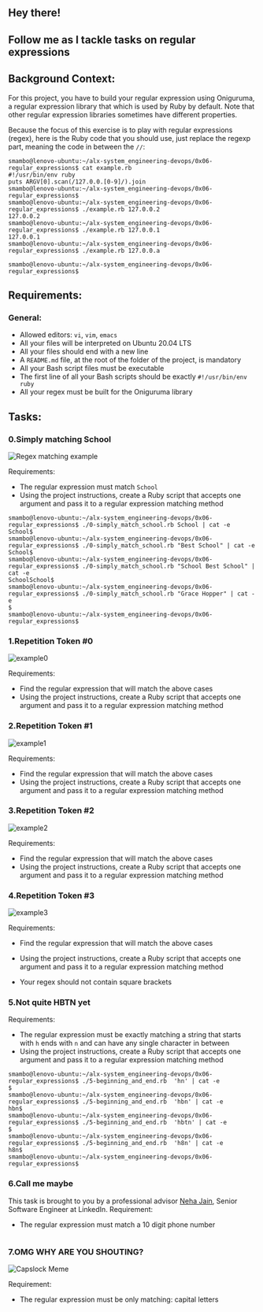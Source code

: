 ## Hey there!
## Follow me as I tackle tasks on regular expressions
## Background Context:
For this project, you have to build your regular expression using Oniguruma, a regular expression library that which is used by Ruby by default. Note that other regular expression libraries sometimes have different properties.

Because the focus of this exercise is to play with regular expressions (regex), here is the Ruby code that you should use, just replace the regexp part, meaning the code in between the `//`:

```
smambo@lenovo-ubuntu:~/alx-system_engineering-devops/0x06-regular_expressions$ cat example.rb 
#!/usr/bin/env ruby
puts ARGV[0].scan(/127.0.0.[0-9]/).join
smambo@lenovo-ubuntu:~/alx-system_engineering-devops/0x06-regular_expressions$
smambo@lenovo-ubuntu:~/alx-system_engineering-devops/0x06-regular_expressions$ ./example.rb 127.0.0.2
127.0.0.2
smambo@lenovo-ubuntu:~/alx-system_engineering-devops/0x06-regular_expressions$ ./example.rb 127.0.0.1
127.0.0.1
smambo@lenovo-ubuntu:~/alx-system_engineering-devops/0x06-regular_expressions$ ./example.rb 127.0.0.a

smambo@lenovo-ubuntu:~/alx-system_engineering-devops/0x06-regular_expressions$
```

## Requirements:
### General:
* Allowed editors: `vi`, `vim`, `emacs`
* All your files will be interpreted on Ubuntu 20.04 LTS
* All your files should end with a new line
* A `README.md` file, at the root of the folder of the project, is mandatory
* All your Bash script files must be executable
* The first line of all your Bash scripts should be exactly `#!/usr/bin/env ruby`
* All your regex must be built for the Oniguruma library

## Tasks:
### 0.Simply matching School
![Regex matching example](https://camo.githubusercontent.com/fdd104725d530df3b190671b37740b454cdbf734bd706394cee9164a416e6228/68747470733a2f2f73332e616d617a6f6e6177732e636f6d2f696e7472616e65742d70726f6a656374732d66696c65732f686f6c626572746f6e7363686f6f6c2d73797361646d696e5f6465766f70732f37382f6a7573742d6d617463682d486f6c626572746f6e2e706e67)

Requirements:
* The regular expression must match `School`
* Using the project instructions, create a Ruby script that accepts one argument and pass it to a regular expression matching method

```
smambo@lenovo-ubuntu:~/alx-system_engineering-devops/0x06-regular_expressions$ ./0-simply_match_school.rb School | cat -e
School$
smambo@lenovo-ubuntu:~/alx-system_engineering-devops/0x06-regular_expressions$ ./0-simply_match_school.rb "Best School" | cat -e
School$
smambo@lenovo-ubuntu:~/alx-system_engineering-devops/0x06-regular_expressions$ ./0-simply_match_school.rb "School Best School" | cat -e
SchoolSchool$
smambo@lenovo-ubuntu:~/alx-system_engineering-devops/0x06-regular_expressions$ ./0-simply_match_school.rb "Grace Hopper" | cat -e
$
smambo@lenovo-ubuntu:~/alx-system_engineering-devops/0x06-regular_expressions$
```
### 1.Repetition Token #0
![example0](https://camo.githubusercontent.com/834505b002f228c3571fda84b51f89e7371fa7cd22883f51773c51602c266311/68747470733a2f2f73332e616d617a6f6e6177732e636f6d2f696e7472616e65742d70726f6a656374732d66696c65732f686f6c626572746f6e7363686f6f6c2d73797361646d696e5f6465766f70732f37382f72657065746974696f6e2d746f6b656e2d302e706e67)

Requirements:
* Find the regular expression that will match the above cases
* Using the project instructions, create a Ruby script that accepts one argument and pass it to a regular expression matching method

### 2.Repetition Token #1
![example1](https://camo.githubusercontent.com/c3b47d0d83c23ad66564afcfabdd49af02055e7bb51db15dd4624a8252915355/68747470733a2f2f73332e616d617a6f6e6177732e636f6d2f696e7472616e65742d70726f6a656374732d66696c65732f686f6c626572746f6e7363686f6f6c2d73797361646d696e5f6465766f70732f37382f72657065746974696f6e2d746f6b656e2d312e706e67)

Requirements:

* Find the regular expression that will match the above cases
* Using the project instructions, create a Ruby script that accepts one argument and pass it to a regular expression matching method

### 3.Repetition Token #2
![example2](https://camo.githubusercontent.com/3c6a06c4bf11d0bc652a4f195100ff4b257e9e2234c16ef2382c3737a99a3678/68747470733a2f2f73332e616d617a6f6e6177732e636f6d2f696e7472616e65742d70726f6a656374732d66696c65732f686f6c626572746f6e7363686f6f6c2d73797361646d696e5f6465766f70732f37382f72657065746974696f6e2d746f6b656e2d322e706e67)

Requirements:
* Find the regular expression that will match the above cases
* Using the project instructions, create a Ruby script that accepts one argument and pass it to a regular expression matching method

### 4.Repetition Token #3
![example3](https://camo.githubusercontent.com/84cc4ce7ff8d96d31cb420d74bb6ec8da678ea2a047413ded137b6c28e559a5e/68747470733a2f2f73332e616d617a6f6e6177732e636f6d2f696e7472616e65742d70726f6a656374732d66696c65732f686f6c626572746f6e7363686f6f6c2d73797361646d696e5f6465766f70732f37382f72657065746974696f6e2d746f6b656e2d332e706e67)

Requirements:
* Find the regular expression that will match the above cases
* Using the project instructions, create a Ruby script that accepts one argument and pass it to a regular expression matching method

* Your regex should not contain square brackets
### 5.Not quite HBTN yet
Requirements:
* The regular expression must be exactly matching a string that starts with `h` ends with `n` and can have any single character in between
* Using the project instructions, create a Ruby script that accepts one argument and pass it to a regular expression matching method

```
smambo@lenovo-ubuntu:~/alx-system_engineering-devops/0x06-regular_expressions$ ./5-beginning_and_end.rb  'hn' | cat -e
$
smambo@lenovo-ubuntu:~/alx-system_engineering-devops/0x06-regular_expressions$ ./5-beginning_and_end.rb  'hbn' | cat -e
hbn$
smambo@lenovo-ubuntu:~/alx-system_engineering-devops/0x06-regular_expressions$ ./5-beginning_and_end.rb  'hbtn' | cat -e
$
smambo@lenovo-ubuntu:~/alx-system_engineering-devops/0x06-regular_expressions$ ./5-beginning_and_end.rb  'h8n' | cat -e
h8n$
smambo@lenovo-ubuntu:~/alx-system_engineering-devops/0x06-regular_expressions$
```
### 6.Call me maybe
This task is brought to you by a professional advisor [Neha Jain](https://twitter.com/_nehajain), Senior Software Engineer at LinkedIn.
Requirement:
* The regular expression must match a 10 digit phone number

```

```
### 7.OMG WHY ARE YOU SHOUTING?
![Capslock Meme](https://intranet.alxswe.com/images/contents/sysadmin/projects/78/shouting.jpg)

Requirement:
* The regular expression must be only matching: capital letters

```

```
